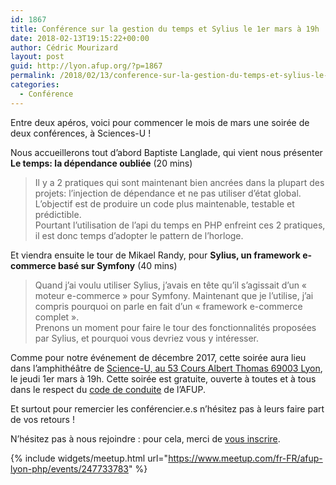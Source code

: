 ```yaml
---
id: 1867
title: Conférence sur la gestion du temps et Sylius le 1er mars à 19h
date: 2018-02-13T19:15:22+00:00
author: Cédric Mourizard
layout: post
guid: http://lyon.afup.org/?p=1867
permalink: /2018/02/13/conference-sur-la-gestion-du-temps-et-sylius-le-1er-mars-a-19h/
categories:
  - Conférence
---
```

Entre deux apéros, voici pour commencer le mois de mars une soirée de deux conférences, à Sciences-U !

Nous accueillerons tout d&rsquo;abord Baptiste Langlade, qui vient nous présenter **Le temps: la dépendance oubliée** (20 mins)

> Il y a 2 pratiques qui sont maintenant bien ancrées dans la plupart des projets: l&rsquo;injection de dépendance et ne pas utiliser d&rsquo;état global. L&rsquo;objectif est de produire un code plus maintenable, testable et prédictible.  
> Pourtant l&rsquo;utilisation de l&rsquo;api du temps en PHP enfreint ces 2 pratiques, il est donc temps d&rsquo;adopter le pattern de l&rsquo;horloge.

Et viendra ensuite le tour de Mikael Randy, pour **Sylius, un framework e-commerce basé sur Symfony** (40 mins)

> Quand j&rsquo;ai voulu utiliser Sylius, j’avais en tête qu’il s’agissait d’un « moteur e-commerce » pour Symfony. Maintenant que je l&rsquo;utilise, j&rsquo;ai compris pourquoi on parle en fait d&rsquo;un &laquo;&nbsp;framework e-commerce complet&nbsp;&raquo;.  
> Prenons un moment pour faire le tour des fonctionnalités proposées par Sylius, et pourquoi vous devriez vous y intéresser.

Comme pour notre événement de décembre 2017, cette soirée aura lieu dans l&rsquo;amphithéâtre de [Science-U, au <span class="section-info-text">53 Cours Albert Thomas</span> 69003 Lyon](https://goo.gl/maps/Yxh9ZPvgbvA2), le jeudi 1er mars à 19h. Cette soirée est gratuite, ouverte à toutes et à tous dans le respect du [code de conduite](https://afup.org/pages/site/?route=code-de-conduite/80) de l&rsquo;AFUP.

Et surtout pour remercier les conférencier.e.s n&rsquo;hésitez pas à leurs faire part de vos retours !

N’hésitez pas à nous rejoindre : pour cela, merci de [vous inscrire](https://www.meetup.com/fr-FR/afup-lyon-php/events/247733783/).

{% include widgets/meetup.html url="https://www.meetup.com/fr-FR/afup-lyon-php/events/247733783" %}
